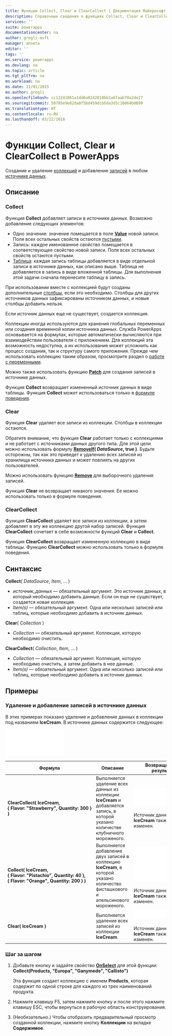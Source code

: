 ```yaml
---
title: Функции Collect, Clear и ClearCollect | Документация Майкрософт
description: Справочные сведения о функциях Collect, Clear и ClearCollect в PowerApps, включая описание синтаксиса и примеры
services: ''
suite: powerapps
documentationcenter: na
author: gregli-msft
manager: anneta
editor: ''
tags: ''
ms.service: powerapps
ms.devlang: na
ms.topic: article
ms.tgt_pltfrm: na
ms.workload: na
ms.date: 11/01/2015
ms.author: gregli
ms.openlocfilehash: cc12241861a1dd6a0242810bb1a6faab70a2de27
ms.sourcegitcommit: 59785e9e82da8f5bd459dcb5da3d5c18064b0899
ms.translationtype: HT
ms.contentlocale: ru-RU
ms.lasthandoff: 03/22/2018
---
```

# <a name="collect-clear-and-clearcollect-functions-in-powerapps"></a>Функции Collect, Clear и ClearCollect в PowerApps
Создание и удаление [коллекций](../working-with-data-sources.md#collections) и добавление [записей](../working-with-tables.md#records) в любом [источнике данных](../working-with-data-sources.md).

## <a name="description"></a>Описание
### <a name="collect"></a>Collect
Функция **Collect** добавляет записи в источнике данных. Возможно добавление следующих элементов:

* Одно значение: значение помещается в поле **[Value](function-value.md)** новой записи.  Поля всех остальных свойств остаются [пустыми](function-isblank-isempty.md).
* Запись: каждое именованное свойство помещается в соответствующее свойство новой записи.  Поля всех остальных свойств остаются пустыми.
* [Таблица](../working-with-tables.md): каждая запись таблицы добавляется в виде отдельной записи в источнике данных, как описано выше. Таблица не добавляется в запись в виде вложенной таблицы. Для выполнения этой задачи сначала перенесите таблицу в запись.

При использовании вместе с коллекцией будут созданы дополнительные [столбцы](../working-with-tables.md#columns), если это необходимо. Столбцы для других источников данных зафиксированы источником данных, и новые столбцы добавить нельзя.  

Если источник данных еще не существует, создается коллекция.

Коллекции иногда используются для хранения глобальных переменных или создания временной копии источника данных. Служба PowerApps основывается на формулах, которые автоматически вычисляются при взаимодействии пользователя с приложением. Для коллекций эта возможность недоступна, а их использование может усложнить как процесс создания, так и структуру самого приложения. Прежде чем использовать коллекцию таким образом, просмотрите раздел о [работе с переменными](../working-with-variables.md).

Можно также использовать функцию **[Patch](function-patch.md)** для создания записей в источнике данных.

Функция **Collect** возвращает измененный источник данных в виде таблицы.  Функция **Collect** может использоваться только в [формуле поведения](../working-with-formulas-in-depth.md).

### <a name="clear"></a>Clear
Функция **Clear** удаляет все записи из коллекции.  Столбцы в коллекции остаются.

Обратите внимание, что функция **Clear** работает только с коллекциями и не работает с источниками данных другого типа.  Для этой цели можно использовать формулу **[RemoveIf](function-remove-removeif.md)( *DataSource*, true )**.  Будьте осторожны, так как это приведет к удалению всех записей из хранилища источника данных и может повлиять на других пользователей.

Можно использовать функцию **[Remove](function-remove-removeif.md)** для выборочного удаления записей.

Функция **Clear** не возвращает никакого значения.  Ее можно использовать только в формуле поведения.

### <a name="clearcollect"></a>ClearCollect
Функция **ClearCollect** удаляет все записи из коллекции, а затем добавляет в эту же коллекцию другой набор записей.  Функция **ClearCollect** сочетает в себе возможности функций **Clear** и **Collect**.

Функция **ClearCollect** возвращает измененную коллекцию в виде таблицы.  Функцию **ClearCollect** можно использовать только в формуле поведения.

## <a name="syntax"></a>Синтаксис
**Collect**( *DataSource*, *Item*, ... )

* *источник_данных* — обязательный аргумент. Это источник данных, в который необходимо добавить данные.  Если он еще не существует, создается новая коллекция.
* *Item(s)* — обязательный аргумент.  Одна или несколько записей или таблиц, которые необходимо добавить в источник данных.  

**Clear**( *Collection* )

* *Collection* — обязательный аргумент. Коллекция, которую необходимо очистить.

**ClearCollect**( *Collection*, *Item*, ... )

* *Collection* — обязательный аргумент. Коллекция, которую необходимо очистить, а затем добавить в нее данные.
* *Item(s)* — обязательный аргумент.  Одна или несколько записей или таблиц, которые необходимо добавить в источник данных.  

## <a name="examples"></a>Примеры
### <a name="clearing-and-adding-records-to-a-data-source"></a>Удаление и добавление записей в источнике данных
В этих примерах показано удаление и добавление данных в коллекции под названием **IceCream**.  В источнике данных содержится следующее:

![](media/function-clear-collect-clearcollect/icecream.png)

| Формула | Описание | Возвращаемый результат |
| --- | --- | --- |
| **ClearCollect( IceCream, {&nbsp;Flavor:&nbsp;"Strawberry",&nbsp;Quantity:&nbsp;300&nbsp;} )** |Выполняется удаление всех данных из коллекции **IceCream** и добавляется запись, в которой указано количестве клубничного мороженого. |<style> img { max-width: none } </style> ![](media/function-clear-collect-clearcollect/icecream-clearcollect.png)<br><br>Источник данных **IceCream** также был изменен. |
| **Collect( IceCream, {&nbsp;Flavor:&nbsp;"Pistachio",&nbsp;Quantity:&nbsp;40&nbsp;}, {&nbsp;Flavor:&nbsp;"Orange",&nbsp;Quantity:&nbsp;200&nbsp;}  )** |Выполняется добавление двух записей в коллекцию **IceCream**, в которой указано количество фисташкового и апельсинового мороженого. |![](media/function-clear-collect-clearcollect/icecream-collect.png)<br><br>Источник данных **IceCream** также был изменен. |
| **Clear( IceCream )** |Выполняется удаление всех записей из коллекции **IceCream**. |![](media/function-clear-collect-clearcollect/icecream-clear.png)<br><br>Источник данных **IceCream** также был изменен. |

### <a name="step-by-step"></a>Шаг за шагом
1. Добавьте кнопку и задайте свойство **[OnSelect](../controls/properties-core.md)** для этой функции:<br>**Collect(Products, &quot;Europa&quot;, &quot;Ganymede&quot;, &quot;Callisto&quot;)**
   
    Эта функция создает коллекцию с именем **Products**, которая содержит по одной строке для каждого из трех наименований продукта.
2. Нажмите клавишу F5, затем нажмите кнопку и после этого нажмите клавишу ESC, чтобы вернуться в рабочую область конструирования.
3. (Необязательно.) Чтобы отобразить предварительный просмотр созданной коллекции, нажмите кнопку **Коллекции** на вкладке **Содержимое**.

